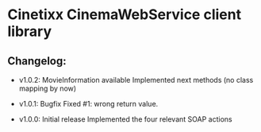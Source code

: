 Cinetixx CinemaWebService client library
========================================

Changelog:
----------

* v1.0.2: MovieInformation available
    Implemented next methods (no class mapping by now)

* v1.0.1: Bugfix
    Fixed #1: wrong return value.
	
* v1.0.0: Initial release
    Implemented the four relevant SOAP actions